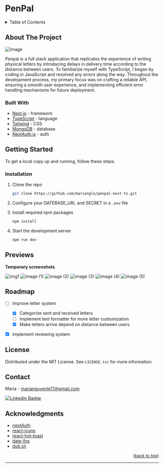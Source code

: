 # PenPal


<!-- TABLE OF CONTENTS -->
<details>
  <summary>Table of Contents</summary>
  <ol>
    <li>
      <a href="#about-the-project">About The Project</a>
      <ul>
        <li><a href="#built-with">Built With</a></li>
      </ul>
    </li>
    <li>
      <a href="#getting-started">Getting Started</a>
      <ul>
        <li><a href="#installation">Installation</a></li>
      </ul>
    </li>
    <li><a href="#previews">Previews</a></li>
    <li><a href="#roadmap">Roadmap</a></li>
    <li><a href="#license">License</a></li>
    <li><a href="#contact">Contact</a></li>
    <li><a href="#acknowledgments">Acknowledgments</a></li>
  </ol>
</details

<!-- ABOUT THE PROJECT -->
## About The Project
  ![image](https://github.com/mariangle/penpal-next-ts/assets/124585244/4ec5d0d4-6354-46a6-8e32-299698caf29d)

Penpal is a full stack application that replicates the experience of writing physical letters by introducing delays in delivery time according to the distance between users. To familiarize myself with TypeScript, I began by coding in JavaScript and resolved any errors along the way. Throughout the development process, my primary focus was on crafting a reliable API, ensuring a smooth user experience, and implementing efficient error handling mechanisms for future deployment.




### Built With

* [Next.js](https://nextjs.org/) - framework
* [TypeScript](https://www.typescriptlang.org/) - language
* [Tailwind](https://tailwindcss.comm) - CSS
* [MongoDB](https://mongodb.com) - database
* [NextAuth.js](https://next-auth.js.org/) - auth

<!-- GETTING STARTED -->
## Getting Started

To get a local copy up and running, follow these steps.

### Installation

1. Clone the repo
   ```sh
   git clone https://github.com/mariangle/penpal-next-ts.git
   ```

2. Configure your DATEBASE_URL and SECRET in a `.env` file

3. Install required npm packages   

     ```sh
     npm install
     ```
     
4. Start the development server   

     ```sh
     npm run dev
     ```

     
## Previews

**Temporary screenshots**

![img1](https://github.com/mariangle/penpal-next-ts/assets/124585244/978694ce-a364-4fce-ba92-bdc737940025)
![image (1)](https://github.com/mariangle/penpal-next-ts/assets/124585244/58dfc153-032c-4681-9170-6fffc0f86164)
![image (2)](https://github.com/mariangle/penpal-next-ts/assets/124585244/9a559b63-794f-4e28-b448-da230378a03a)
![image (3)](https://github.com/mariangle/penpal-next-ts/assets/124585244/c34f59da-7eb0-4228-b682-fe555b81ff17)
![image (4)](https://github.com/mariangle/penpal-next-ts/assets/124585244/bb6aaaa5-543a-4e87-b094-0a588b1ce7e9)
![image (5)](https://github.com/mariangle/penpal-next-ts/assets/124585244/7076ad0a-deb4-40f2-a428-633123bf9da0)

  

<!-- ROADMAP -->
## Roadmap
- [ ] Improve letter system
  - [x] Categorize sent and received letters
  - [ ] Implement text formatter for more letter customization
  - [x] Make letters arrive depend on distance between users
- [x] Implement reviewing system


<!-- LICENSE -->
## License

Distributed under the MIT License. See `LICENSE.txt` for more information.



<!-- CONTACT -->
## Contact

Maria - marianguyenle17@gmail.com
  
  
  
  
[![Linkedin Badge](https://img.shields.io/badge/-MariaLe-blue?style=plastic-square&logo=Linkedin&logoColor=white&link=https://www.linkedin.com/in/maria-nguyen-le/)](https://www.linkedin.com/in/maria-nguyen-le/)





<!-- ACKNOWLEDGMENTS -->
## Acknowledgments
* [nextAuth](https://authjs.dev/)
* [react-icons](https://react-icons.github.io/react-icons/)
* [react-hot-toast](https://react-hot-toast.com/)
* [date-fns](https://date-fns.org/)
* [dub.sh](https://dub.sh/)

<p align="right">(<a href="#penpal">back to top</a>)</p>
  
---

